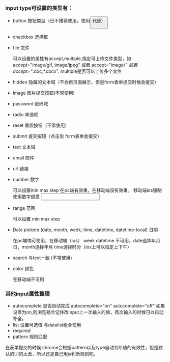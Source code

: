 ### input type可设置的类型有：
* button 按钮类型（已不推荐使用，使用<button>代替）

* checkbox 选择框

* file 文件

    可以设置的属性有accept,multiple,指定可上传文件类型，如accept="image/gif, image/jpeg" 或者 accept="image/*" 或者 accept="*.doc,*.docx".
    multiple是否可以上传多个文件
    
* hidden 隐藏的文本域（不会再页面展示，但是form表单提交时候会提交）

* image 图片提交按钮(不常使用)

* password 密码域

* radio 单选框

* reset 重置按钮（不常使用）

* submit 提交按钮（点击后 form表单会提交）

* text 文本域

* email 邮件

* url 链接

* number 数字

    可以设置min max step 在pc端有效果，在移动端没有效果。 移动端ios强制使用数字键盘 <input type="number"  pattern="[0-9]*">
    
* range 范围

    可以设置 min max step
    
* Date pickers (date, month, week, time, datetime, datetime-local) 日期

    在pc端均可使用，在移动端（ios） week datetime 不可用。date选择年月日，month选择年月 time选择时分（ios上可以指定上下午）
    
* search 与text一致 (不常使用)

* color 颜色 

    在移动端不可用
    
 ### 其他input属性整理
 * autocomplete 是否自动完成 autocomplete="on" autocomplete="off" 如果设置为on,则浏览器会记住改input上一次输入的值，再次输入的时候可以自动补全。
 * list 设置可选值 与datalist组合使用
 * required
 * pattern 规则匹配
 
 
在表单提交的时候 chrome会根据pattern以及type自动判断值的有效性，但是默认的UI的太丑，所以还是自己用js判断规则吧。
